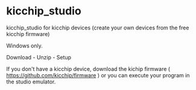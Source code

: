 # kicchip_studio
kicchip_studio for kicchip devices (create your own devices from the free kicchip firmware)

Windows only.

Download - Unzip - Setup 

If you don't have a kicchip device, download the kichip firmware ( https://github.com/kicchip/firmware ) or you can execute your program in the studio emulator.
